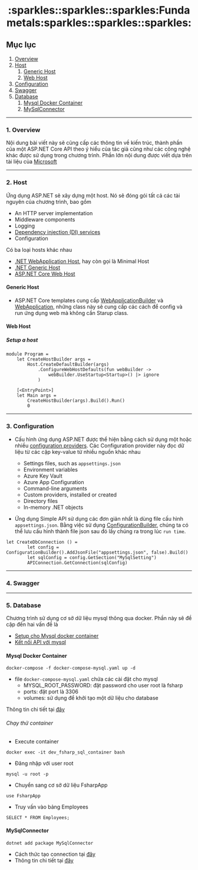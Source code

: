 <h1 align="center">
  :sparkles::sparkles::sparkles:Fundametals:sparkles::sparkles::sparkles:
</h1>

## Mục lục

1. [Overview](#overview)
2. [Host](#host)
   1. [Generic Host](#generic_host)
   2. [Web Host](#web_host)
3. [Configuration](#configuration)
4. [Swagger](#swagger)
5. [Database](#database)
   1. [Mysql Docker Container](#mysql_docker_container)
   2. [MySqlConnector](#mysqlconnector)

---

### 1. Overview <a name="overview"></a>

Nội dung bài viết này sẽ cũng cấp các thông tin về kiến trúc, thành phần của một ASP.NET Core API theo ý hiểu của tác giả cũng như các công nghệ khác được sử dụng trong chương trình. Phần lớn nội dung được viết dựa trên tài liệu của [Microsoft](https://docs.microsoft.com/en-us/aspnet/core/fundamentals/?view=aspnetcore-6.0&tabs=macos)

---

### 2. Host <a name="host"></a>

Ứng dụng ASP.NET sẽ xây dựng một host. Nó sẽ đóng gói tất cả các tài nguyên của chương trình, bao gồm

- An HTTP server implementation
- Middleware components
- Logging
- [Dependency injection (DI) services](https://docs.microsoft.com/en-us/aspnet/core/fundamentals/dependency-injection?view=aspnetcore-6.0)
- Configuration

Có ba loại hosts khác nhau

- [.NET WebApplication Host](https://docs.microsoft.com/en-us/aspnet/core/migration/50-to-60?view=aspnetcore-6.0&tabs=visual-studio#new-hosting-model), hay còn gọi là Minimal Host
- [.NET Generic Host](#generic_host)
- [ASP.NET Core Web Host](#web_host)

#### Generic Host <a name="generic_host"></a>

- ASP.NET Core templates cung cấp [WebApplicationBuilder](https://docs.microsoft.com/en-us/dotnet/api/microsoft.aspnetcore.builder.webapplicationbuilder?view=aspnetcore-6.0) và [WebApplication](https://docs.microsoft.com/en-us/dotnet/api/microsoft.aspnetcore.builder.webapplication?view=aspnetcore-6.0), những class này sẽ cung cấp các cách để config và run ứng dụng web mà không cần Starup class.

#### Web Host <a name="web_host"></a>

##### Setup a host

```shell
module Program =
    let CreateHostBuilder args =
        Host.CreateDefaultBuilder(args)
            .ConfigureWebHostDefaults(fun webBuilder ->
                webBuilder.UseStartup<Startup>() |> ignore
            )

    [<EntryPoint>]
    let Main args =
        CreateHostBuilder(args).Build().Run()
        0
```

---

### 3. Configuration <a name="configuration"></a>

- Cấu hình ứng dụng ASP.NET được thể hiện bằng cách sử dụng một hoặc nhiều [configuration providers](https://docs.microsoft.com/en-us/aspnet/core/fundamentals/configuration/?view=aspnetcore-6.0#cp). Các Configuration provider này đọc dữ liệu từ các cặp key-value từ nhiều nguồn khác nhau

  - Settings files, such as `appsettings.json`
  - Environment variables
  - Azure Key Vault
  - Azure App Configuration
  - Command-line arguments
  - Custom providers, installed or created
  - Directory files
  - In-memory .NET objects

- Ứng dụng Simple API sử dụng các đơn giản nhất là dùng file cấu hình `appsettings.json`. Bằng việc sử dụng [ConfigurationBuilder](https://docs.microsoft.com/en-us/dotnet/api/microsoft.extensions.configuration.configurationbuilder?view=dotnet-plat-ext-6.0), chúng ta có thể lưu cấu hình thành file json sau đó lấy chúng ra trong lúc `run time`.

```shell
let CreateDbConnection () =
        let config = ConfigurationBuilder().AddJsonFile("appsettings.json", false).Build()
        let sqlConfig = config.GetSection("MySqlSetting")
        APIConnection.GetConnection(sqlConfig)
```

---

### 4. Swagger <a name="swagger"></a>

---

### 5. Database <a name="database"></a>

Chương trình sử dụng cơ sở dữ liệu mysql thông qua docker. Phần này sẽ đề cập đến hai vấn đề là

- [Setup cho Mysql docker container](#mysql_docker_container)
- [Kết nối API với mysql](#mysqlconnector)

#### Mysql Docker Container <a name="mysql_docker_container"></a>

```shell
docker-compose -f docker-compose-mysql.yaml up -d
```

- file `docker-compose-mysql.yaml` chứa các cài đặt cho mysql
  - MYSQL_ROOT_PASSWORD: đặt password cho user root là fsharp
  - ports: đặt port là 3306
  - volumes: sử dụng để khởi tạo một dữ liệu cho database

Thông tin chi tiết tại [đây](https://hub.docker.com/_/mysql)

###### Chạy thử container

- Execute container

```shell
docker exec -it dev_fsharp_sql_container bash
```

- Đăng nhập với user root

```shell
mysql -u root -p
```

- Chuyển sang cơ sở dữ liệu FsharpApp

```shell
use FsharpApp
```

- Truy vấn vào bảng Employees

```shell
SELECT * FROM Employees;
```

#### MySqlConnector <a name="mysqlconnector"></a>

```shell
dotnet add package MySqlConnector
```

- Cách thức tạo connection tại [đây](https://github.com/phamhongphuc1999/FSharpTutorial/tree/main/SimpleAPI/UserAPI/Connector)
- Thông tin chi tiết tại [đây](https://mysqlconnector.net/)
